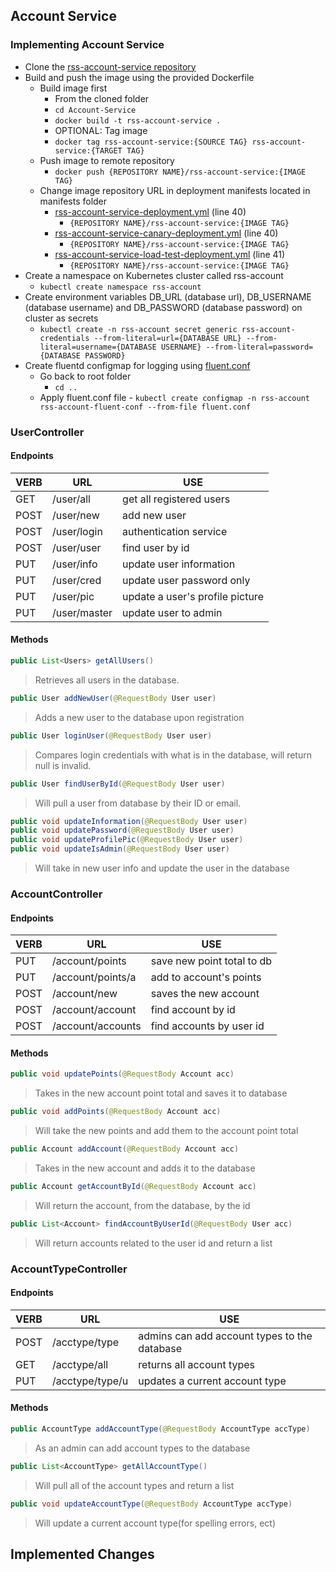 ## Account Service

### Implementing Account Service

- Clone the [rss-account-service repository](https://github.com/rss-sre-1/rss-account-service)
- Build and push the image using the provided Dockerfile
	- Build image first
		- From the cloned folder
		- `cd Account-Service`
		- `docker build -t rss-account-service .`
		- OPTIONAL: Tag image
		- `docker tag rss-account-service:{SOURCE TAG} rss-account-service:{TARGET TAG}`
	- Push image to remote repository
	  - `docker push {REPOSITORY NAME}/rss-account-service:{IMAGE TAG}`
	- Change image repository URL in deployment manifests located in manifests folder
		- [rss-account-service-deployment.yml](https://github.com/rss-sre-1/rss-account-service/blob/master/manifests/rss-account-service-deployment.yml) (line 40)
			- `{REPOSITORY NAME}/rss-account-service:{IMAGE TAG}`
		- [rss-account-service-canary-deployment.yml](https://github.com/rss-sre-1/rss-account-service/blob/master/manifests/rss-account-service-canary-deployment.yml) (line 40)
			- `{REPOSITORY NAME}/rss-account-service:{IMAGE TAG}`
		- [rss-account-service-load-test-deployment.yml](https://github.com/rss-sre-1/rss-account-service/blob/master/manifests/rss-account-service-load-test-deployment.yml) (line 41)
			- `{REPOSITORY NAME}/rss-account-service:{IMAGE TAG}`
- Create a namespace on Kubernetes cluster called rss-account
	- `kubectl create namespace rss-account`
- Create environment variables DB_URL (database url), DB_USERNAME (database username) and DB_PASSWORD (database password) on cluster as secrets
	- `kubectl create -n rss-account secret generic rss-account-credentials --from-literal=url={DATABASE URL} --from-literal=username={DATABASE USERNAME} --from-literal=password={DATABASE PASSWORD}`
- Create fluentd configmap for logging using [fluent.conf](https://github.com/rss-sre-1/rss-cart-service/blob/dev/logging/fluent.conf)
  - Go back to root folder
  	- `cd ..`
  - Apply fluent.conf file
		- `kubectl create configmap -n rss-account rss-account-fluent-conf --from-file fluent.conf`

### UserController

#### Endpoints
VERB | URL | USE
--- | --- | ---
GET | /user/all | get all registered users
POST | /user/new | add new user
POST | /user/login | authentication service
POST | /user/user | find user by id
PUT | /user/info | update user information
PUT | /user/cred | update user password only
PUT | /user/pic | update a user's profile picture
PUT | /user/master | update user to admin

#### Methods

```java
public List<Users> getAllUsers()
```

> Retrieves all users in the database.

```java
public User addNewUser(@RequestBody User user)
```

> Adds a new user to the database upon registration

```java
public User loginUser(@RequestBody User user)
```

> Compares login credentials with what is in the database, will return null is invalid.

```java
public User findUserById(@RequestBody User user)
```

> Will pull a user from database by their ID or email.

``` java
public void updateInformation(@RequestBody User user)
public void updatePassword(@RequestBody User user)
public void updateProfilePic(@RequestBody User user)
public void updateIsAdmin(@RequestBody User user)
```

> Will take in new user info and update the user in the database

### AccountController

#### Endpoints
VERB | URL | USE
--- | --- | ---
PUT | /account/points | save new point total to db
PUT | /account/points/a | add to account's points
POST | /account/new | saves the new account
POST | /account/account | find account by id
POST | /account/accounts | find accounts by user id

#### Methods

```java
public void updatePoints(@RequestBody Account acc)
```

> Takes in the new account point total and saves it to database

``` java
public void addPoints(@RequestBody Account acc)
```

> Will take the new points and add them to the account point total

``` java
public Account addAccount(@RequestBody Account acc)
```

> Takes in the new account and adds it to the database

``` java
public Account getAccountById(@RequestBody Account acc)
```

> Will return the account, from the database, by the id

``` java
public List<Account> findAccountByUserId(@RequestBody User acc)
```

> Will return accounts related to the user id and return a list

### AccountTypeController

#### Endpoints

VERB | URL | USE
--- | --- | ---
POST | /acctype/type | admins can add account types to the database
GET | /acctype/all | returns all account types
PUT | /acctype/type/u | updates a current account type


#### Methods

``` java
public AccountType addAccountType(@RequestBody AccountType accType)
```

> As an admin can add account types to the database

``` java
public List<AccountType> getAllAccountType()
```

> Will pull all of the account types and return a list

``` java
public void updateAccountType(@RequestBody AccountType accType)
```

> Will update a current account type(for spelling errors, ect)

## Implemented Changes

